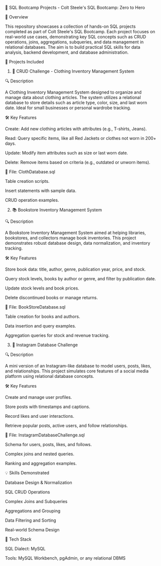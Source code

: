 📂 SQL Bootcamp Projects - Colt Steele's SQL Bootcamp: Zero to Hero

🚀 Overview

This repository showcases a collection of hands-on SQL projects completed as part of Colt Steele's SQL Bootcamp. Each project focuses on real-world use cases, demonstrating key SQL concepts such as CRUD operations, joins, aggregations, subqueries, and data management in relational databases. The aim is to build practical SQL skills for data analysis, backend development, and database administration.

📖 Projects Included

1. 👕 CRUD Challenge - Clothing Inventory Management System

🔍 Description

A Clothing Inventory Management System designed to organize and manage data about clothing articles. The system utilizes a relational database to store details such as article type, color, size, and last worn date. Ideal for small businesses or personal wardrobe tracking.

🛠️ Key Features

Create: Add new clothing articles with attributes (e.g., T-shirts, Jeans).

Read: Query specific items, like all Red Jackets or clothes not worn in 200+ days.

Update: Modify item attributes such as size or last worn date.

Delete: Remove items based on criteria (e.g., outdated or unworn items).

📂 File: ClothDatabase.sql

Table creation scripts.

Insert statements with sample data.

CRUD operation examples.

2. 📚 Bookstore Inventory Management System

🔍 Description

A Bookstore Inventory Management System aimed at helping libraries, bookstores, and collectors manage book inventories. This project demonstrates robust database design, data normalization, and inventory tracking.

🛠️ Key Features

Store book data: title, author, genre, publication year, price, and stock.

Query stock levels, books by author or genre, and filter by publication date.

Update stock levels and book prices.

Delete discontinued books or manage returns.

📂 File: BookStoreDatabase.sql

Table creation for books and authors.

Data insertion and query examples.

Aggregation queries for stock and revenue tracking.

3. 📸 Instagram Database Challenge

🔍 Description

A mini version of an Instagram-like database to model users, posts, likes, and relationships. This project simulates core features of a social media platform using relational database concepts.

🛠️ Key Features

Create and manage user profiles.

Store posts with timestamps and captions.

Record likes and user interactions.

Retrieve popular posts, active users, and follow relationships.

📂 File: InstagramDatabaseChallenge.sql

Schema for users, posts, likes, and follows.

Complex joins and nested queries.

Ranking and aggregation examples.

💡 Skills Demonstrated

Database Design & Normalization

SQL CRUD Operations

Complex Joins and Subqueries

Aggregations and Grouping

Data Filtering and Sorting

Real-world Schema Design

🚀 Tech Stack

SQL Dialect: MySQL

Tools: MySQL Workbench, pgAdmin, or any relational DBMS
